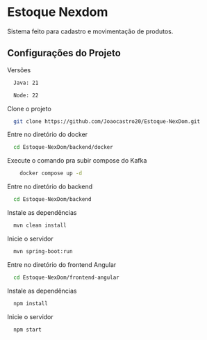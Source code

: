 
# Estoque Nexdom

Sistema feito para cadastro e movimentação de produtos.


## Configurações do Projeto

Versões
```bash
  Java: 21
```
```bash
  Node: 22
```

Clone o projeto

```bash
  git clone https://github.com/Joaocastro20/Estoque-NexDom.git
```

Entre no diretório do docker

```bash
  cd Estoque-NexDom/backend/docker
```

Execute o comando pra subir compose do Kafka

```bash
    docker compose up -d
```

Entre no diretório do backend

```bash
  cd Estoque-NexDom/backend
```

Instale as dependências

```bash
  mvn clean install
```

Inicie o servidor

```bash
  mvn spring-boot:run
```

Entre no diretório do frontend Angular

```bash
  cd Estoque-NexDom/frontend-angular
```

Instale as dependências

```bash
  npm install
```

Inicie o servidor

```bash
  npm start
```